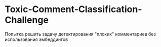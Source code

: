 # Toxic-Comment-Classification-Challenge
Попытка решить задачу детектирования "плохих" комментариев без использования эмбеддингов
